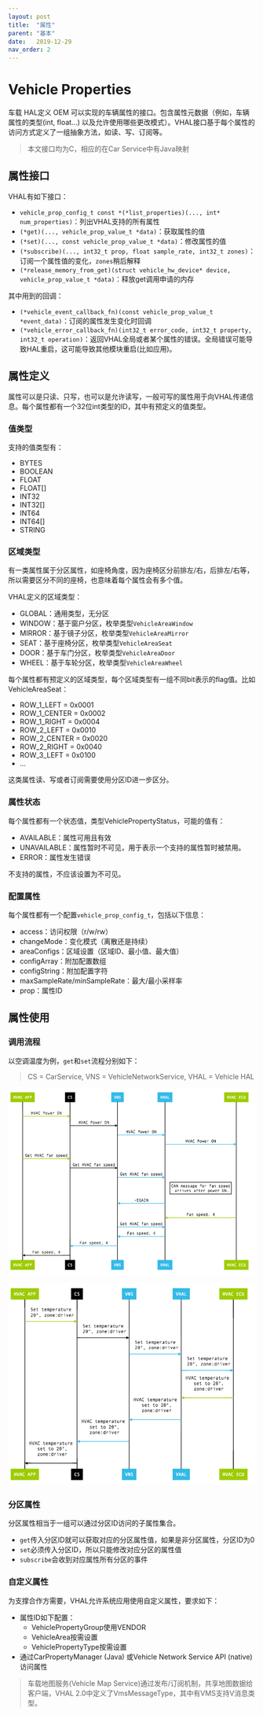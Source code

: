 ```yaml
---
layout: post
title:  "属性"
parent: "基本"
date:   2019-12-29
nav_order: 2
---
```


# Vehicle Properties

车载 HAL定义 OEM 可以实现的车辆属性的接口。包含属性元数据（例如，车辆属性的类型(int, float...) 以及允许使用哪些更改模式）。VHAL接口基于每个属性的访问方式定义了一组抽象方法，如读、写、订阅等。

> 本文接口均为C，相应的在Car Service中有Java映射

## 属性接口

VHAL有如下接口：

- `vehicle_prop_config_t const *(*list_properties)(..., int* num_properties)`：列出VHAL支持的所有属性
- `(*get)(..., vehicle_prop_value_t *data)`：获取属性的值
- `(*set)(..., const vehicle_prop_value_t *data)`：修改属性的值
- `(*subscribe)(..., int32_t prop, float sample_rate, int32_t zones)`：订阅一个属性值的变化，`zones`稍后解释
- `(*release_memory_from_get)(struct vehicle_hw_device* device, vehicle_prop_value_t *data)`：释放get调用申请的内存

其中用到的回调：

- `(*vehicle_event_callback_fn)(const vehicle_prop_value_t *event_data)`：订阅的属性发生变化时回调
- `(*vehicle_error_callback_fn)(int32_t error_code, int32_t property, int32_t operation)`：返回VHAL全局或者某个属性的错误。全局错误可能导致HAL重启，这可能导致其他模块重启(比如应用)。

## 属性定义

属性可以是只读、只写，也可以是允许读写，一般可写的属性用于向VHAL传递信息。每个属性都有一个32位int类型的ID，其中有预定义的值类型。

### 值类型

支持的值类型有：

- BYTES
- BOOLEAN
- FLOAT
- FLOAT[]
- INT32
- INT32[]
- INT64
- INT64[]
- STRING

### 区域类型

有一类属性属于分区属性，如座椅角度，因为座椅区分前排左/右，后排左/右等，所以需要区分不同的座椅，也意味着每个属性会有多个值。

VHAL定义的区域类型：

- GLOBAL：通用类型，无分区
- WINDOW：基于窗户分区，枚举类型`VehicleAreaWindow`
- MIRROR：基于镜子分区，枚举类型`VehicleAreaMirror`
- SEAT：基于座椅分区，枚举类型`VehicleAreaSeat`
- DOOR：基于车门分区，枚举类型`VehicleAreaDoor`
- WHEEL：基于车轮分区，枚举类型`VehicleAreaWheel`

每个属性都有预定义的区域类型，每个区域类型有一组不同bit表示的flag值。比如VehicleAreaSeat：

- ROW_1_LEFT = 0x0001
- ROW_1_CENTER = 0x0002
- ROW_1_RIGHT = 0x0004
- ROW_2_LEFT = 0x0010
- ROW_2_CENTER = 0x0020
- ROW_2_RIGHT = 0x0040
- ROW_3_LEFT = 0x0100
- ...

这类属性读、写或者订阅需要使用分区ID进一步区分。

### 属性状态

每个属性都有一个状态值，类型VehiclePropertyStatus，可能的值有：

- AVAILABLE：属性可用且有效
- UNAVAILABLE：属性暂时不可见，用于表示一个支持的属性暂时被禁用。
- ERROR：属性发生错误

不支持的属性，不应该设置为不可见。

### 配置属性

每个属性都有一个配置`vehicle_prop_config_t`，包括以下信息：

- access：访问权限（r/w/rw）
- changeMode：变化模式（离散还是持续）
- areaConfigs：区域设置（区域ID、最小值、最大值）
- configArray：附加配置数组
- configString：附加配置字符
- maxSampleRate/minSampleRate：最大/最小采样率
- prop：属性ID

## 属性使用

### 调用流程

以空调温度为例，`get`和`set`流程分别如下：
> CS = CarService, VNS = VehicleNetworkService, VHAL = Vehicle HAL

![](/assets/images/vehicle_hvac_get.png)

![](/assets/images/vehicle_hvac_set.png)

### 分区属性

分区属性相当于一组可以通过分区ID访问的子属性集合。

- `get`传入分区ID就可以获取对应的分区属性值，如果是非分区属性，分区ID为0
- `set`必须传入分区ID，所以只能修改对应分区的属性值
- `subscribe`会收到对应属性所有分区的事件

### 自定义属性

为支撑合作方需要，VHAL允许系统应用使用自定义属性，要求如下：

- 属性ID如下配置：
  - VehiclePropertyGroup使用VENDOR
  - VehicleArea按需设置
  - VehiclePropertyType按需设置
- 通过CarPropertyManager (Java) 或Vehicle Network Service API (native)访问属性

> 车载地图服务(Vehicle Map Service)通过发布/订阅机制，共享地图数据给客户端，VHAL 2.0中定义了VmsMessageType，其中有VMS支持V消息类型。